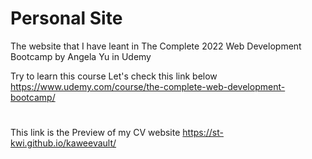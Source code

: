 # Personal Site
The website that I have leant in The Complete 2022 Web Development Bootcamp by Angela Yu in Udemy

Try to learn this course Let's check this link below <br>
https://www.udemy.com/course/the-complete-web-development-bootcamp/
#
This link is the Preview of my CV website https://st-kwi.github.io/kaweevault/
